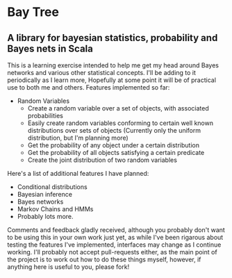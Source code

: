 # Bay Tree #
## A library for bayesian statistics, probability and Bayes nets in Scala ##

This is a learning exercise intended to help me get my head around Bayes networks and various other statistical concepts. I'll be adding to it periodically as I learn more, Hopefully at some point it will be of practical use to both me and others. Features implemented so far:

 * Random Variables
    * Create a random variable over a set of objects, with associated probabilities
    * Easily create random variables conforming to certain well known distributions over sets of objects (Currently only the uniform distribution, but I'm planning more)
    * Get the probability of any object under a certain distribution
    * Get the probability of all objects satisfying a certain predicate
    * Create the joint distribution of two random variables

Here's a list of additional features I have planned:
  * Conditional distributions
  * Bayesian inference
  * Bayes networks
  * Markov Chains and HMMs
  * Probably lots more.

Comments and feedback gladly received, although you probably don't want to be using this in your own work just yet, as while I've been rigarous about testing the features I've implemented, interfaces may change as I continue working. I'll probably not accept pull-requests either, as the main point of the project is to work out how to do these things myself, however, if anything here is useful to you, please fork!

